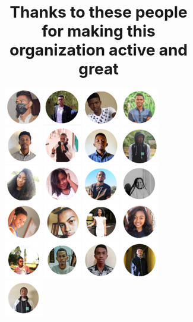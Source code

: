 ## <me><h1 align="center">Thanks to these people for making this organization active and great</h1></me>

<img src="../avatars/1.png"  width=100px>
<img src="../avatars/2.png"  width=100px>
<img src="../avatars/3.png"  width=100px>
<img src="../avatars/4.png"  width=100px>
<img src="../avatars/5.png" width=100px>
<img src="../avatars/6.png"  width=100px>
<img src="../avatars/7.png"  width=100px>
<img src="../avatars/8.png"  width=100px>
<img src="../avatars/9.png"  width=100px>
<img src="../avatars/10.png"  width=100px>
<img src="../avatars/11.png"  width=100px>
<img src="../avatars/12.png"  width=100px>
<img src="../avatars/13.png"  width=100px>
<img src="../avatars/14.png"  width=100px>
<img src="../avatars/15.png"  width=100px>
<img src="../avatars/16.png"  width=100px>
<img src="../avatars/17.png"  width=100px>
<img src="../avatars/18.png"  width=100px>
<img src="../avatars/19.png"  width=100px>
<img src="../avatars/20.png"  width=100px>
<img src="../avatars/21.png"  width=100px>